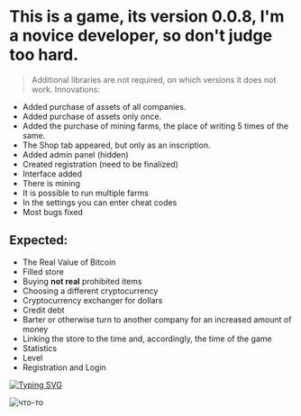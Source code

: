 # This is a game, its version 0.0.8, I'm a novice developer, so don't judge too hard.

> Additional libraries are not required, on which versions it does not work. 
Innovations:

- Added purchase of assets of all companies.
- Added purchase of assets only once.
- Added the purchase of mining farms, the place of writing 5 times of the same.
- The Shop tab appeared, but only as an inscription.
- Added admin panel (hidden)
- Created registration (need to be finalized)
- Interface added
- There is mining
- It is possible to run multiple farms
- In the settings you can enter cheat codes
- Most bugs fixed

## Expected:
- The Real Value of Bitcoin
- Filled store
- Buying __not real__ prohibited items
- Choosing a different cryptocurrency
- Cryptocurrency exchanger for dollars
- Credit debt
- Barter or otherwise turn to another company for an increased amount of money
- Linking the store to the time and, accordingly, the time of the game
- Statistics
- Level
- Registration and Login

[![Typing SVG](https://readme-typing-svg.herokuapp.com?color=%2336BCF7&lines=Mellogram)](https://github.com/Mell-Anderson/Mellogram/archive/refs/tags/v0.0.8.zip)

<img src="6511c75e0597d02468b89ca9ce28dd71.gif" alt="что-то">
